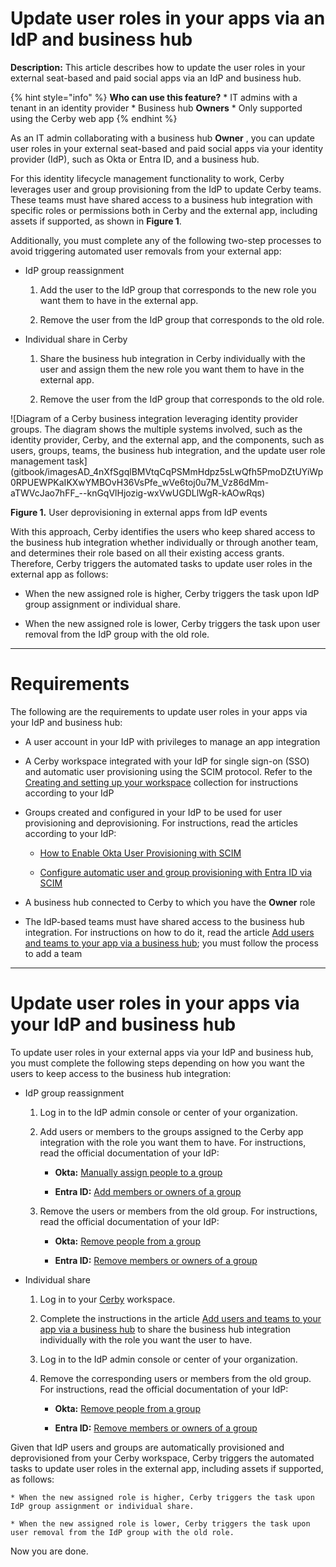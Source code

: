 # Update user roles in your apps via an IdP and business hub

**Description:** This article describes how to update the user roles in your external seat-based and paid social apps via an IdP and business hub.

{% hint style="info" %} **Who can use this feature?** * IT admins with a
tenant in an identity provider * Business hub **Owners** * Only supported
using the Cerby web app {% endhint %}

As an IT admin collaborating with a business hub **Owner** , you can update
user roles in your external seat-based and paid social apps via your identity
provider (IdP), such as Okta or Entra ID, and a business hub.

For this identity lifecycle management functionality to work, Cerby leverages
user and group provisioning from the IdP to update Cerby teams. These teams
must have shared access to a business hub integration with specific roles or
permissions both in Cerby and the external app, including assets if supported,
as shown in **Figure 1**.

Additionally, you must complete any of the following two-step processes to
avoid triggering automated user removals from your external app:

  * IdP group reassignment

    1. Add the user to the IdP group that corresponds to the new role you want them to have in the external app.

    2. Remove the user from the IdP group that corresponds to the old role.

  * Individual share in Cerby

    1. Share the business hub integration in Cerby individually with the user and assign them the new role you want them to have in the external app.

    2. Remove the user from the IdP group that corresponds to the old role.

![Diagram of a Cerby business integration leveraging identity provider groups.
The diagram shows the multiple systems involved, such as the identity
provider, Cerby, and the external app, and the components, such as users,
groups, teams, the business hub integration, and the update user role
management
task](gitbook/imagesAD_4nXfSgqlBMVtqCqPSMmHdpz5sLwQfh5PmoDZtUYiWp0RPUEWPKaIKXwYMBOvH36VsPfe_wVe6toj0u7M_Vz86dMm-
aTWVcJao7hFF_--knGqVlHjozig-wxVwUGDLlWgR-kAOwRqs)

**Figure 1.** User deprovisioning in external apps from IdP events

With this approach, Cerby identifies the users who keep shared access to the
business hub integration whether individually or through another team, and
determines their role based on all their existing access grants. Therefore,
Cerby triggers the automated tasks to update user roles in the external app as
follows:

  * When the new assigned role is higher, Cerby triggers the task upon IdP group assignment or individual share.

  * When the new assigned role is lower, Cerby triggers the task upon user removal from the IdP group with the old role. 

* * *

# **Requirements**

The following are the requirements to update user roles in your apps via your
IdP and business hub:

  * A user account in your IdP with privileges to manage an app integration

  * A Cerby workspace integrated with your IdP for single sign-on (SSO) and automatic user provisioning using the SCIM protocol. Refer to the [Creating and setting up your workspace](https://help.cerby.com/en/collections/5819419-creating-and-setting-up-your-workspace) collection for instructions according to your IdP

  * Groups created and configured in your IdP to be used for user provisioning and deprovisioning. For instructions, read the articles according to your IdP:

    * [How to Enable Okta User Provisioning with SCIM](https://help.cerby.com/en/articles/5457593-how-to-enable-okta-user-provisioning-with-scim)

    * [Configure automatic user and group provisioning with Entra ID via SCIM](https://help.cerby.com/en/articles/5638472-configure-automatic-user-and-group-provisioning-with-entra-id-via-scim)

  * A business hub connected to Cerby to which you have the **Owner** role

  * The IdP-based teams must have shared access to the business hub integration. For instructions on how to do it, read the article [Add users and teams to your app via a business hub](https://help.cerby.com/en/articles/9045790-add-users-and-teams-to-your-apps-via-a-business-hub); you must follow the process to add a team

* * *

# **Update user roles in your apps via your IdP and business hub**

To update user roles in your external apps via your IdP and business hub, you
must complete the following steps depending on how you want the users to keep
access to the business hub integration:

  * IdP group reassignment

    1. Log in to the IdP admin console or center of your organization.

    2. Add users or members to the groups assigned to the Cerby app integration with the role you want them to have. For instructions, read the official documentation of your IdP:

       * **Okta:** [Manually assign people to a group](https://help.okta.com/en-us/content/topics/users-groups-profiles/usgp-assign-group-people.htm)

       * **Entra ID:** [Add members or owners of a group](https://docs.azure.cn/en-us/entra/fundamentals/how-to-manage-groups#add-members-or-owners-of-a-group)

    3. Remove the users or members from the old group. For instructions, read the official documentation of your IdP:

       * **Okta:** [Remove people from a group](https://help.okta.com/en-us/content/topics/users-groups-profiles/usgp-remove-group-people.htm)

       * **Entra ID:** [Remove members or owners of a group](https://docs.azure.cn/en-us/entra/fundamentals/how-to-manage-groups#remove-members-or-owners-of-a-group)

  * Individual share

    1. Log in to your [Cerby](https://app.cerby.com/) workspace.

    2. Complete the instructions in the article [Add users and teams to your app via a business hub](https://help.cerby.com/en/articles/9045790-add-users-and-teams-to-your-apps-via-a-business-hub) to share the business hub integration individually with the role you want the user to have.

    3. Log in to the IdP admin console or center of your organization.

    4. Remove the corresponding users or members from the old group. For instructions, read the official documentation of your IdP:

       * **Okta:** [Remove people from a group](https://help.okta.com/en-us/content/topics/users-groups-profiles/usgp-remove-group-people.htm)

       * **Entra ID:** [Remove members or owners of a group](https://docs.azure.cn/en-us/entra/fundamentals/how-to-manage-groups#remove-members-or-owners-of-a-group)

Given that IdP users and groups are automatically provisioned and
deprovisioned from your Cerby workspace, Cerby triggers the automated tasks to
update user roles in the external app, including assets if supported, as
follows:

    * When the new assigned role is higher, Cerby triggers the task upon IdP group assignment or individual share.

    * When the new assigned role is lower, Cerby triggers the task upon user removal from the IdP group with the old role.

Now you are done.

